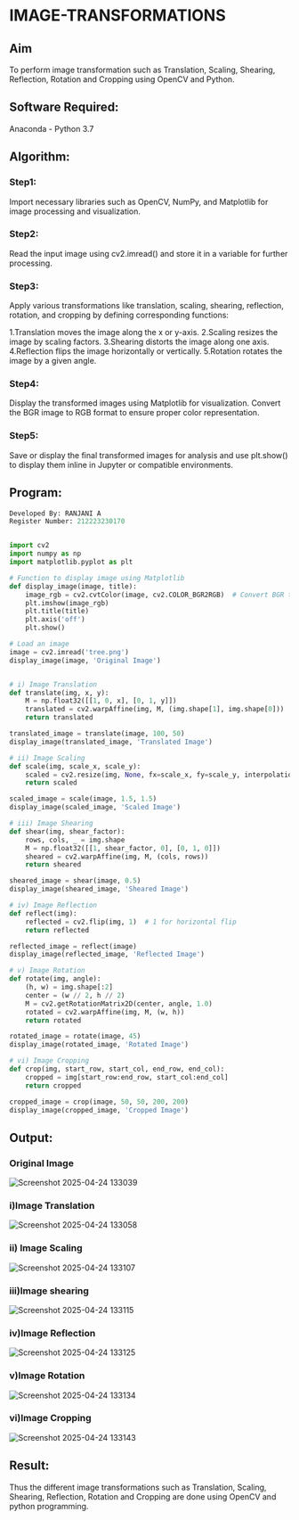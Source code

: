 # IMAGE-TRANSFORMATIONS


## Aim
To perform image transformation such as Translation, Scaling, Shearing, Reflection, Rotation and Cropping using OpenCV and Python.

## Software Required:
Anaconda - Python 3.7

## Algorithm:
### Step1:


Import necessary libraries such as OpenCV, NumPy, and Matplotlib for image processing and visualization.

### Step2:

Read the input image using cv2.imread() and store it in a variable for further processing.


### Step3:

Apply various transformations like translation, scaling, shearing, reflection, rotation, and cropping by defining corresponding functions:

1.Translation moves the image along the x or y-axis.
2.Scaling resizes the image by scaling factors.
3.Shearing distorts the image along one axis.
4.Reflection flips the image horizontally or vertically.
5.Rotation rotates the image by a given angle.

### Step4:
Display the transformed images using Matplotlib for visualization. Convert the BGR image to RGB format to ensure proper color representation.

### Step5:
Save or display the final transformed images for analysis and use plt.show() to display them inline in Jupyter or compatible environments.

## Program:
```python
Developed By: RANJANI A
Register Number: 212223230170


import cv2
import numpy as np
import matplotlib.pyplot as plt

# Function to display image using Matplotlib
def display_image(image, title):
    image_rgb = cv2.cvtColor(image, cv2.COLOR_BGR2RGB)  # Convert BGR to RGB for proper color display
    plt.imshow(image_rgb)
    plt.title(title)
    plt.axis('off')
    plt.show()

# Load an image
image = cv2.imread('tree.png')
display_image(image, 'Original Image')


# i) Image Translation
def translate(img, x, y):
    M = np.float32([[1, 0, x], [0, 1, y]])
    translated = cv2.warpAffine(img, M, (img.shape[1], img.shape[0]))
    return translated

translated_image = translate(image, 100, 50)
display_image(translated_image, 'Translated Image')

# ii) Image Scaling
def scale(img, scale_x, scale_y):
    scaled = cv2.resize(img, None, fx=scale_x, fy=scale_y, interpolation=cv2.INTER_LINEAR)
    return scaled

scaled_image = scale(image, 1.5, 1.5)
display_image(scaled_image, 'Scaled Image')

# iii) Image Shearing
def shear(img, shear_factor):
    rows, cols, _ = img.shape
    M = np.float32([[1, shear_factor, 0], [0, 1, 0]])
    sheared = cv2.warpAffine(img, M, (cols, rows))
    return sheared

sheared_image = shear(image, 0.5)
display_image(sheared_image, 'Sheared Image')

# iv) Image Reflection
def reflect(img):
    reflected = cv2.flip(img, 1)  # 1 for horizontal flip
    return reflected

reflected_image = reflect(image)
display_image(reflected_image, 'Reflected Image')

# v) Image Rotation
def rotate(img, angle):
    (h, w) = img.shape[:2]
    center = (w // 2, h // 2)
    M = cv2.getRotationMatrix2D(center, angle, 1.0)
    rotated = cv2.warpAffine(img, M, (w, h))
    return rotated

rotated_image = rotate(image, 45)
display_image(rotated_image, 'Rotated Image')

# vi) Image Cropping
def crop(img, start_row, start_col, end_row, end_col):
    cropped = img[start_row:end_row, start_col:end_col]
    return cropped

cropped_image = crop(image, 50, 50, 200, 200)
display_image(cropped_image, 'Cropped Image')

```
## Output:
### Original Image

![Screenshot 2025-04-24 133039](https://github.com/user-attachments/assets/2b519074-d17e-4e52-876f-2fc5ececbff9)

### i)Image Translation

![Screenshot 2025-04-24 133058](https://github.com/user-attachments/assets/1246bdc0-7abe-4c57-9f1f-af699060dc5a)

### ii) Image Scaling

![Screenshot 2025-04-24 133107](https://github.com/user-attachments/assets/911d471b-093f-41cc-b87f-8d0768a6e1d7)

### iii)Image shearing

![Screenshot 2025-04-24 133115](https://github.com/user-attachments/assets/e3cccf71-6efd-49c1-9b0e-33b09b562e9b)


### iv)Image Reflection

![Screenshot 2025-04-24 133125](https://github.com/user-attachments/assets/14244e67-95a0-4bd7-a6ed-8da15e8aa9d7)


### v)Image Rotation

![Screenshot 2025-04-24 133134](https://github.com/user-attachments/assets/64b4973d-4164-45b9-b2dd-c66df1a99ede)

### vi)Image Cropping
![Screenshot 2025-04-24 133143](https://github.com/user-attachments/assets/504d40ed-877d-46dc-9a91-ade0124b4d3f)


## Result: 

Thus the different image transformations such as Translation, Scaling, Shearing, Reflection, Rotation and Cropping are done using OpenCV and python programming.

